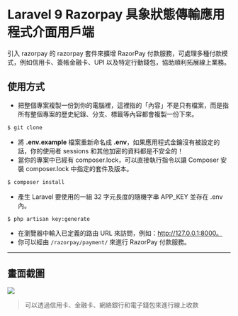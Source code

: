 # Laravel 9 Razorpay 具象狀態傳輸應用程式介面用戶端

引入 razorpay 的 razorpay 套件來擴增 RazorPay 付款服務，可處理多種付款模式，例如信用卡、簽帳金融卡、UPI 以及特定行動錢包，協助順利拓展線上業務。

## 使用方式
- 把整個專案複製一份到你的電腦裡，這裡指的「內容」不是只有檔案，而是指所有整個專案的歷史紀錄、分支、標籤等內容都會複製一份下來。
```sh
$ git clone
```
- 將 __.env.example__ 檔案重新命名成 __.env__，如果應用程式金鑰沒有被設定的話，你的使用者 sessions 和其他加密的資料都是不安全的！
- 當你的專案中已經有 composer.lock，可以直接執行指令以讓 Composer 安裝 composer.lock 中指定的套件及版本。
```sh
$ composer install
```
- 產生 Laravel 要使用的一組 32 字元長度的隨機字串 APP_KEY 並存在 .env 內。
```sh
$ php artisan key:generate
```
- 在瀏覽器中輸入已定義的路由 URL 來訪問，例如：http://127.0.0.1:8000。
- 你可以經由 `/razorpay/payment/` 來進行  RazorPay 付款服務。

----

## 畫面截圖
![](https://i.imgur.com/6u25h0S.gif)
> 可以透過信用卡、金融卡、網絡銀行和電子錢包來進行線上收款
